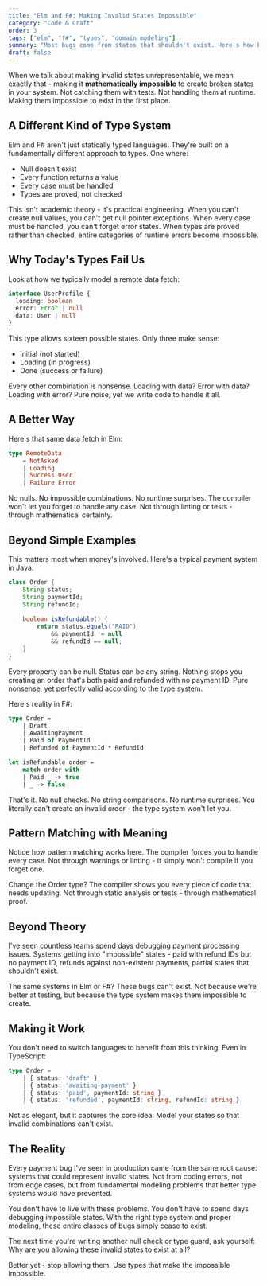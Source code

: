 ```yaml
---
title: "Elm and F#: Making Invalid States Impossible"
category: "Code & Craft"
order: 3
tags: ["elm", "f#", "types", "domain modeling"]
summary: "Most bugs come from states that shouldn't exist. Here's how Elm and F#'s type systems eliminate entire classes of errors by making invalid states unrepresentable."
draft: false
---
```


When we talk about making invalid states unrepresentable, we mean exactly that - making it **mathematically impossible** to create broken states in your system. Not catching them with tests. Not handling them at runtime. Making them impossible to exist in the first place.

## A Different Kind of Type System

Elm and F# aren't just statically typed languages. They're built on a fundamentally different approach to types. One where:
- Null doesn't exist
- Every function returns a value
- Every case must be handled
- Types are proved, not checked

This isn't academic theory - it's practical engineering. When you can't create null values, you can't get null pointer exceptions. When every case must be handled, you can't forget error states. When types are proved rather than checked, entire categories of runtime errors become impossible.

## Why Today's Types Fail Us

Look at how we typically model a remote data fetch:

```typescript
interface UserProfile {
  loading: boolean
  error: Error | null
  data: User | null
}
```

This type allows sixteen possible states. Only three make sense:
- Initial (not started)
- Loading (in progress)
- Done (success or failure)

Every other combination is nonsense. Loading with data? Error with data? Loading with error? Pure noise, yet we write code to handle it all.

## A Better Way

Here's that same data fetch in Elm:

```elm
type RemoteData
    = NotAsked
    | Loading
    | Success User
    | Failure Error
```

No nulls. No impossible combinations. No runtime surprises. The compiler won't let you forget to handle any case. Not through linting or tests - through mathematical certainty.

## Beyond Simple Examples

This matters most when money's involved. Here's a typical payment system in Java:

```java
class Order {
    String status;
    String paymentId;
    String refundId;
    
    boolean isRefundable() {
        return status.equals("PAID") 
            && paymentId != null 
            && refundId == null;
    }
}
```

Every property can be null. Status can be any string. Nothing stops you creating an order that's both paid and refunded with no payment ID. Pure nonsense, yet perfectly valid according to the type system.

Here's reality in F#:

```fsharp
type Order =
    | Draft
    | AwaitingPayment
    | Paid of PaymentId
    | Refunded of PaymentId * RefundId

let isRefundable order =
    match order with
    | Paid _ -> true
    | _ -> false
```

That's it. No null checks. No string comparisons. No runtime surprises. You literally can't create an invalid order - the type system won't let you.

## Pattern Matching with Meaning

Notice how pattern matching works here. The compiler forces you to handle every case. Not through warnings or linting - it simply won't compile if you forget one.

Change the Order type? The compiler shows you every piece of code that needs updating. Not through static analysis or tests - through mathematical proof.

## Beyond Theory

I've seen countless teams spend days debugging payment processing issues. Systems getting into "impossible" states - paid with refund IDs but no payment ID, refunds against non-existent payments, partial states that shouldn't exist.

The same systems in Elm or F#? These bugs can't exist. Not because we're better at testing, but because the type system makes them impossible to create.

## Making it Work

You don't need to switch languages to benefit from this thinking. Even in TypeScript:

```typescript
type Order =
    | { status: 'draft' }
    | { status: 'awaiting-payment' }
    | { status: 'paid', paymentId: string }
    | { status: 'refunded', paymentId: string, refundId: string }
```

Not as elegant, but it captures the core idea: Model your states so that invalid combinations can't exist.

## The Reality

Every payment bug I've seen in production came from the same root cause: systems that could represent invalid states. Not from coding errors, not from edge cases, but from fundamental modeling problems that better type systems would have prevented.

You don't have to live with these problems. You don't have to spend days debugging impossible states. With the right type system and proper modeling, these entire classes of bugs simply cease to exist.

The next time you're writing another null check or type guard, ask yourself: Why are you allowing these invalid states to exist at all?

Better yet - stop allowing them. Use types that make the impossible impossible.
